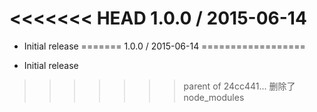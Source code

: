 <<<<<<< HEAD
1.0.0 / 2015-06-14
==================

  * Initial release
=======
1.0.0 / 2015-06-14
==================

  * Initial release
>>>>>>> parent of 24cc441... 删除了node_modules

